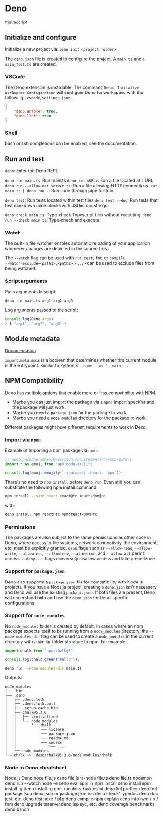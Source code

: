 # Deno
#javascript


## Initialize and configure

Initialize a new project via:
`deno init <project folder>`

The `deno.json` file is created to configure the project.
A `main.ts` and a `main_test.ts` are created.

### VSCode

The Deno extension is installable.
The command `Deno: Initialize Workspace Configuration` will
configure Deno for workspace with the following `.vscode/settings.json`:
```json
{
    "deno.enable": true,
    "deno.lint": true
}
```

### Shell

bash or zsh completions can be enabled, see the documentation.

## Run and test

`deno`: Enter the Deno REPL

`deno run main.ts`: Run main.ts
`deno run <URL>`: Run a file located at a URL.
`deno run --allow-net server.ts`: Run a file allowing HTTP connections.
`cat main.ts | deno run -`: Run code through pipe to stdin.

`deno test`: Run tests located within test files
`deno test --doc`: Run tests that test markdown code blocks with JSDoc docstrings.

`deno check main.ts`: Type-check Typescript files without executing.
`deno run --check main.ts`: Type-check and execute.

### Watch

The built-in file watcher enables automatic reloading of your
application whenever changes are detected in the source files.

The `--watch` flag can be used with `run`, `test`, `fmt`, or `compile`.  
`--watch-exclude=<path1>,<path2>,<...>` can be used to exclude files from being watched.

### Script arguments

Pass arguments to script:
```sh
deno run main.ts arg1 arg2 arg3
```
Log arguments passed to the script:
```javascript
console.log(Deno.args)
> [ "arg1", "arg2", "arg3" ]
```

## Module metadata

[Documentation](https://docs.deno.com/runtime/tutorials/module_metadata/#concepts)

`import.meta.main` is a boolean that determines whether this current module is the entrypoint.
Similar to Python's `__name__ == '__main__'`.

## NPM Compatibility

Deno has multiple options that enable more or less compatibility with NPM.

- Maybe you can just import the package via a `npm:` import specifier and the package will just work.
- Maybe you need a `package.json` for the package to work.
- Maybe you need a `node_modules` directory for the package to work.

Different packages might have different requirements to work in Deno. 

### Import via `npm:`

Example of importing a npm package via `npm:`:
```javascript
// npm:<package-name>[@<version-requirement>][/<sub-path>]
import * as emoji from "npm:node-emoji";

console.log(emoji.emojify(`:sauropod: :heart:  npm`));
```

There's no need to `npm install` before `deno run`. Even still,
you can substitute the following npm install command:
```sh
npm install --save-exact react@rc react-dom@rc
```
with:
```sh
deno install npm:react@rc npm:react-dom@rc
```

### Permissions

The packages are also subject to the same permissions as
other code in Deno, where access to file systems, network
connectivity, the environment, etc. must be explicitly granted.
`deno` flags such as `--allow-read`, `--allow-write`, `--allow-net`,
`--allow-env`, `--allow-run`, and `--allow-all` permit access.
`--deny-...` flags conversely disallow access and take precedence.

### Support for `package.json`

Deno also supports a `package.json` file for compatibility with
Node.js projects.
If you have a Node.js project, creating a `deno.json` isn't
necessary and Deno will use the existing `package.json`.
If both files are present, Deno will understand both and use 
the `deno.json` for Deno-specific configurations.

### Support for `node_modules`

No `node_modules` folder is created by default. In cases where 
an npm package expects itself to be running from a
`node_modules` directory, the `--node-modules-dir` flag can
be used to create a `node_modules` in the current directory with
a similar folder structure to npm. For example:
```javascript
import chalk from "npm:chalk@5";

console.log(chalk.green("Hello"));
```
```sh
deno run --node-modules-dir main.ts
```
Outputs:
```
node_modules
├── .bin
├── .deno
│   ├── .deno.lock
│   ├── .deno.lock.poll
│   ├── .setup-cache.bin
│   ├── chalk@5.3.0
│   │   ├── .initialized
│   │   └── node_modules
│   │       └── chalk
│   │           ├── license
│   │           ├── package.json
│   │           ├── readme.md
│   │           └── source
│   │               └── ...
│   └── node_modules
└── chalk -> .deno/chalk@5.3.0/node_modules/chalk

```

### Node to Deno cheatsheet

Node.js     	    Deno
node file.js 	    deno file.js
ts-node file.ts 	deno file.ts
nodemon 	        deno run --watch
node -e 	        deno eval
npm i / npm install deno install
npm install -g  	deno install -g
npm run 	        `deno task`
eslint 	            deno lint
prettier 	        deno fmt
package.json 	    deno.json or package.json
tsc 	            deno check¹
typedoc 	        deno doc
jest, etc.          deno test
nexe / pkg 	        deno compile
npm explain 	    deno info
nvm / n / fnm 	    deno upgrade
tsserver 	        deno lsp
nyc, etc.           deno coverage
benchmarks 	        deno bench
